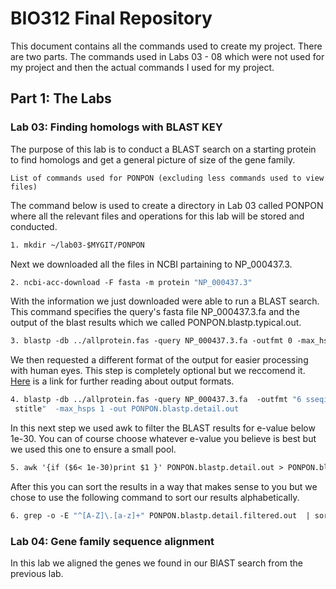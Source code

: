 # BIO312 Final Repository
This document contains all the commands used to create my project. There are two parts. The commands used in Labs 03 - 08 which were not used for my project and then the actual commands I used for my project. 

## Part 1: The Labs 

### Lab 03: Finding homologs with BLAST KEY
The purpose of this lab is to conduct a BLAST search on a starting protein to find homologs and get a general picture of size of the gene family. 

```commands
List of commands used for PONPON (excluding less commands used to view files)
```
The command below is used to create a directory in Lab 03 called PONPON where all the relevant files and operations for this lab will be stored and conducted.
```1
1. mkdir ~/lab03-$MYGIT/PONPON
```
Next we downloaded all the files in NCBI partaining to NP_000437.3.
```2
2. ncbi-acc-download -F fasta -m protein "NP_000437.3"
```
With the information we just downloaded were able to run a BLAST search. This command specifies the query's fasta file NP_000437.3.fa and the output of the blast results which we called PONPON.blastp.typical.out.
```3
3. blastp -db ../allprotein.fas -query NP_000437.3.fa -outfmt 0 -max_hsps 1 -out PONPON.blastp.typical.out
```
We then requested a different format of the output for easier processing with human eyes. This step is completely optional but we reccomend it. [Here](http://www.metagenomics.wiki/tools/blast/blastn-output-format-6) is a link for further reading about output formats.
```4
4. blastp -db ../allprotein.fas -query NP_000437.3.fa  -outfmt "6 sseqid pident length mismatch gapopen evalue bitscore pident
 stitle"  -max_hsps 1 -out PONPON.blastp.detail.out
```
In this next step we used awk to filter the BLAST results for e-value below 1e-30. You can of course choose whatever e-value you believe is best but we used this one to ensure a small pool. 
```5
5. awk '{if ($6< 1e-30)print $1 }' PONPON.blastp.detail.out > PONPON.blastp.detail.filtered.out
```
After this you can sort the results in a way that makes sense to you but we chose to use the following command to sort our results alphabetically. 

```6
6. grep -o -E "^[A-Z]\.[a-z]+" PONPON.blastp.detail.filtered.out  | sort | uniq -c
```

### Lab 04: Gene family sequence alignment
In this lab we aligned the genes we found in our BlAST search from the previous lab. 
